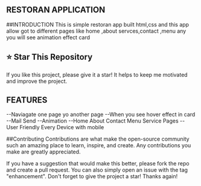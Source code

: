 ## RESTORAN APPLICATION

##INTRODUCTION
This is simple restoran app built html,css and this app allow got to different pages like home ,about servces,contact ,menu any you will see animation effect card

## ⭐ Star This Repository

If you like this project, please give it a star! It helps to keep me motivated and improve the project.


## FEATURES
--Naviagate one page yo another page
--When you see hover effect in card 
--Mail Send
--Animation
--Home About Contact Menu Service Pages
--User Friendly Every Device with mobile

##Contributing
Contributions are what make the open-source community such an amazing place to learn, inspire, and create. Any contributions you make are greatly appreciated.

If you have a suggestion that would make this better, please fork the repo and create a pull request. You can also simply open an issue with the tag "enhancement".
Don't forget to give the project a star! Thanks again!



